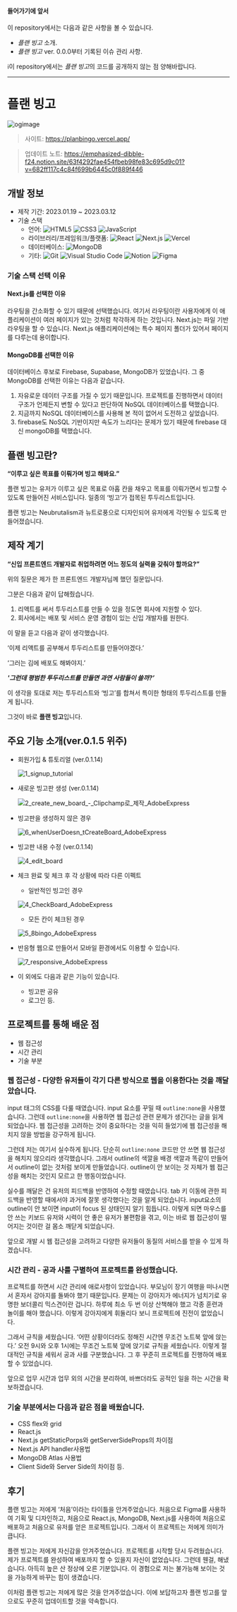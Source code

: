 
#### 들어가기에 앞서 
이 repository에서는 다음과 같은 사항을 볼 수 있습니다.
- *플랜 빙고* 소개.
- *플랜 빙고* ver. 0.0.0부터 기록된 이슈 관리 사항.

ℹ️이 repository에서는 *플랜 빙고*의 코드를 공개하지 않는 점 양해바랍니다.

---
# 플랜 빙고
![ogimage](https://user-images.githubusercontent.com/107087958/225212949-0fcd5019-33db-4730-a003-766277923d48.png)


> 사이트: https://planbingo.vercel.app/

> 업데이트 노트:
https://emphasized-dibble-f24.notion.site/63f4292fae454fbeb98fe83c695d9c01?v=682ff117c4c84f699b6445c0f889f446

## 개발 정보 
- 제작 기간: 2023.01.19 ~ 2023.03.12
- 기술 스택
  - 언어: 
![HTML5](https://img.shields.io/badge/HTML5-E34F26.svg?&style=flat-square&logo=HTML5&logoColor=white)
![CSS3](https://img.shields.io/badge/CSS3-1572B6.svg?&style=flat-square&logo=CSS3&logoColor=white)
![JavaScript](https://img.shields.io/badge/JavaScript-F7DF1E.svg?&style=flat-square&logo=JavaScript&logoColor=black)
  - 라이브러리/프레임워크/플랫폼: 
![React](https://img.shields.io/badge/React-61DAFB.svg?&style=flat-square&logo=React&logoColor=black)
![Next.js](https://img.shields.io/badge/Next.js-000000.svg?&style=flat-square&logo=Next.js&logoColor=white)
![Vercel](https://img.shields.io/badge/Vercel-000000.svg?&style=flat-square&logo=Vercel&logoColor=white)
  - 데이터베이스: 
![MongoDB](https://img.shields.io/badge/MongoDB-47A248.svg?&style=flat-square&logo=MongoDB&logoColor=white)
  - 기타: 
![Git](https://img.shields.io/badge/Git-F05032.svg?&style=flat-square&logo=Git&logoColor=white)
![Visual Studio Code](https://img.shields.io/badge/Visual%20Studio%20Code-007ACC.svg?&style=flat-square&logo=Visual%20Studio%20Code&logoColor=white)
![Notion](https://img.shields.io/badge/Notion-000000.svg?&style=flat-square&logo=Notion&logoColor=white)
![Figma](https://img.shields.io/badge/Figma-F24E1E.svg?&style=flat-square&logo=Figma&logoColor=white)

### 기술 스택 선택 이유

#### Next.js를 선택한 이유
 라우팅을 간소화할 수 있기 때문에 선택했습니다. 여기서 라우팅이란 사용자에게 이 애플리케이션이 여러 페이지가 있는 것처럼 착각하게 하는 것입니다. Next.js는 파일 기반 라우팅을 할 수 있습니다. Next.js 애플리케이션에는 특수 페이지 폴더가 있어서 페이지를 다루는데 용이합니다.

#### MongoDB를 선택한 이유
데이터베이스 후보로 Firebase, Supabase, MongoDB가 있었습니다.
그 중 MongoDB를 선택한 이유는 다음과 같습니다.

1. 자유로운 데이터 구조를 가질 수 있기 때문입니다. 프로젝트를 진행하면서 데이터 구조가 언제든지 변할 수 있다고 판단하여 NoSQL 데이터베이스를 택했습니다. 
2. 지금까지 NoSQL 데이터베이스를 사용해 본 적이 없어서 도전하고 싶었습니다.
3. firebase도 NoSQL 기반이지만 속도가 느리다는 문제가 있기 때문에 firebase 대신 mongoDB를 택했습니다. 
## 플랜 빙고란?
**“이루고 싶은 목표를 이뤄가며 빙고 해봐요.”**

플랜 빙고는 유저가 이루고 싶은 목표로 아홉 칸을 채우고 목표를 이뤄가면서 빙고할 수 있도록 만들어진 서비스입니다. 일종의 ‘빙고’가 접목된 투두리스트입니다.

플랜 빙고는 Neubrutalism과 뉴트로풍으로 디자인되어 유저에게 각인될 수 있도록 만들어졌습니다.

## 제작 계기
**“신입 프론트엔드 개발자로 취업하려면 어느 정도의 실력을 갖춰야 할까요?”**

위의 질문은 제가 한 프론트엔드 개발자님께 했던 질문입니다.


그분은 다음과 같이 답해줬습니다.
1. 리액트를 써서 투두리스트를 만들 수 있을 정도면 회사에 지원할 수 있다.
2. 회사에서는 배포 및 서비스 운영 경험이 있는 신입 개발자를 원한다.


이 말을 듣고 다음과 같이 생각했습니다. 


‘이제 리액트를 공부해서 투두리스트를 만들어야겠다.’ 

‘그러는 김에 배포도 해봐야지.’

***'그런데 평범한 투두리스트를 만들면 과연 사람들이 쓸까?’***


이 생각을 토대로 저는 투두리스트와 ‘빙고’를 합쳐서 특이한 형태의 투두리스트를 만들게 됩니다.  

그것이 바로 **플랜 빙고**입니다.

## 주요 기능 소개(ver.0.1.5 위주)
- 회원가입 & 튜토리얼 (ver.0.1.14)
  
  ![1_signup_tutorial](https://github.com/robinyoon-dev/plan-bingo-project/assets/107087958/9043cc39-de26-4b5f-852f-0b27b8625cb3)


- 새로운 빙고판 생성 (ver.0.1.14)
  
  ![2_create_new_board_-_Clipchamp로_제작_AdobeExpress](https://github.com/robinyoon-dev/plan-bingo-project/assets/107087958/3d554446-0d73-4898-9d99-2aaa90ae8396)


- 빙고판을 생성하지 않은 경우
  
  ![6_whenUserDoesn_tCreateBoard_AdobeExpress](https://user-images.githubusercontent.com/107087958/227821904-5ddff02f-03a8-4bd7-b9b7-2320918767d6.gif)

- 빙고판 내용 수정 (ver.0.1.14)

  ![4_edit_board](https://github.com/robinyoon-dev/plan-bingo-project/assets/107087958/c91e9432-1a35-41de-b3e8-3e65553dbf5f)

- 체크 완료 및 체크 후 각 상황에 따라 다른 이펙트
  - 일반적인 빙고인 경우
  
  ![4_CheckBoard_AdobeExpress](https://user-images.githubusercontent.com/107087958/227821309-51661dff-9fe0-47f7-b19e-e424916e0fd1.gif)

  - 모든 칸이 체크된 경우
  
  ![5_8bingo_AdobeExpress](https://user-images.githubusercontent.com/107087958/227821401-ef5f2398-9697-4e1b-8005-f3c6b1aba267.gif)


- 반응형 웹으로 만들어서 모바일 환경에서도 이용할 수 있습니다.

  ![7_responsive_AdobeExpress](https://user-images.githubusercontent.com/107087958/227822281-9388d7bc-956c-415c-a2d9-87a7f3ceab7a.gif)


- 이 외에도 다음과 같은 기능이 있습니다. 
  - 빙고판 공유
  - 로그인 등.


## 프로젝트를 통해 배운 점
- 웹 접근성
- 시간 관리
- 기술 부분

### 웹 접근성 - 다양한 유저들이 각기 다른 방식으로 웹을 이용한다는 것을 깨달았습니다.

input 태그의 CSS를 다룰 때였습니다. input 요소를 꾸밀 때 `outline:none`을 사용했습니다. 그런데 `outline:none`을 사용하면 웹 접근성 관련 문제가 생긴다는 글을 읽게 되었습니다. 웹 접근성을 고려하는 것이 중요하다는 것을 익히 들었기에 웹 접근성을 해치지 않을 방법을 강구하게 됩니다.

그런데 저는 여기서 실수하게 됩니다. 단순히 `outline:none` 코드만 안 쓰면 웹 접근성을 해치지 않으리라 생각했습니다. 그래서 outline의 색깔을 배경 색깔과 똑같이 만들어서 outline이 없는 것처럼 보이게 만들었습니다. outline이 안 보이는 것 자체가 웹 접근성을 해치는 것인지 모르고 한 행동이었습니다.

실수를 깨달은 건 유저의 피드백을 반영하여 수정할 때였습니다. tab 키 이동에 관한 피드백을 반영할 때에서야 과거에 잘못 생각했다는 것을 알게 되었습니다.  input요소의 outline이 안 보이면 input이 focus 된 상태인지 알기 힘듭니다. 이렇게 되면 마우스를 안 쓰는 키보드 유저와 시력이 안 좋은 유저가 불편함을 겪고, 이는 바로 웹 접근성이 떨어지는 것이란 걸 몸소 깨닫게 되었습니다.

앞으로 개발 시 웹 접근성을 고려하고 다양한 유저들이 동질의 서비스를 받을 수 있게 하겠습니다.

### 시간 관리 - 공과 사를 구별하여 프로젝트를 완성했습니다.

프로젝트를 하면서 시간 관리에 애로사항이 있었습니다. 부모님이 장기 여행을 떠나시면서 혼자서 강아지를 돌봐야 했기 때문입니다. 문제는 이 강아지가 에너지가 넘치기로 유명한 보더콜리 믹스견이란 겁니다. 하루에 최소 두 번 이상 산책해야 했고 각종 훈련과 놀이를 해야 했습니다. 이렇게 강아지에게 휘둘리다 보니 프로젝트에 진전이 없었습니다.

그래서 규칙을 세웠습니다. ‘어떤 상황이더라도 정해진 시간엔 무조건 노트북 앞에 앉는다.’ 오전 9시와 오후 1시에는 무조건 노트북 앞에 앉기로 규칙을 세웠습니다. 이렇게 절대적인 규칙을 세워서 공과 사를 구분했습니다. 그 후 꾸준히 프로젝트를 진행하여 배포할 수 있었습니다.

앞으로 업무 시간과 업무 외의 시간을 분리하여, 바쁘더라도 공적인 일을 하는 시간을 확보하겠습니다.

### 기술 부분에서는 다음과 같은 점을 배웠습니다.
- CSS flex와 grid 
- React.js
- Next.js getStaticPorps와 getServerSideProps의 차이점
- Next.js API handler사용법
- MongoDB Atlas 사용법
- Client Side와 Server Side의 차이점 등.

## 후기
플랜 빙고는 저에게 ‘처음’이라는 타이틀을 안겨주었습니다. 처음으로 Figma를 사용하여 기획 및 디자인하고, 처음으로 React.js, MongoDB, Next.js를 사용하여 처음으로 배포하고 처음으로 유저를 얻은 프로젝트입니다. 그래서 이 프로젝트는 저에게 의미가 큽니다.

플랜 빙고는 저에게 자신감을 안겨주었습니다. 프로젝트를 시작할 당시 두려웠습니다. 제가 프로젝트를 완성하여 배포까지 할 수 있을지 자신이 없었습니다. 그런데 웬걸, 해냈습니다. 아득히 높은 산 정상에 오른 기분입니다. 이 경험으로 저는 불가능해 보이는 것을 가능하게 바꾸는 힘이 생겼습니다.

이처럼 플랜 빙고는 저에게 많은 것을 안겨주었습니다. 이에 보답하고자 플랜 빙고를 앞으로도 꾸준히 업데이트할 것을 약속합니다.

